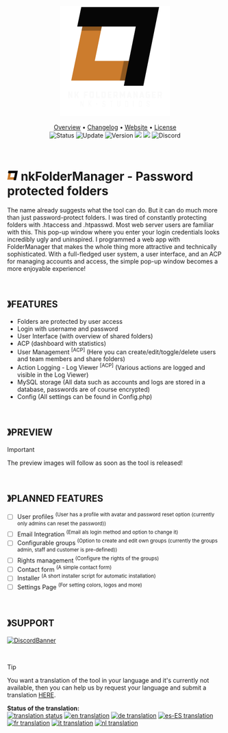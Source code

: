 <!-- HEADER -->
<p align="center">
  <img src="assets/img/logo-large.png" style="height: 256px;">
</p>

<!-- MAIN INFORMATION -->
<p align="center">
  <a href="https://github.com/NiceKype/nkFolderManager#foldermanager">Overview</a> •
  <a href="/CHANGELOG.md">Changelog</a> •
  <a href="https://nicekype.de">Website</a> •
  <a href="/LICENSE">License</a><br>
  <img src="https://img.shields.io/badge/Status-WIP-CC0000.svg?style=for-the-badge" alt="Status">
  <img src="https://img.shields.io/badge/Last%20Update-07.05.2025-272727.svg?style=for-the-badge" alt="Update">
  <img src="https://img.shields.io/badge/Version-1.0.0-blue.svg?style=for-the-badge" alt="Version">
  <img src="https://img.shields.io/github/downloads/NiceKype/nkFolderManager/total?style=for-the-badge">
  <img src="https://img.shields.io/github/issues/NiceKype/nkFolderManager.svg?style=for-the-badge">
  <img src="https://dcbadge.limes.pink/api/server/https://discord.gg/nicekype?style=for-the-badge" alt="Discord" href="https://discord.gg/nicekype">
</p>

<br>

<!-- DESCRIPTION -->
# <img src="assets/img/logo.png" style="height: 25px;"> nkFolderManager - Password protected folders
The name already suggests what the tool can do. But it can do much more than just password-protect folders.
I was tired of constantly protecting folders with .htaccess and .htpasswd. Most web server users are familiar with this. This pop-up window where you enter your login credentials looks incredibly ugly and uninspired.
I programmed a web app with FolderManager that makes the whole thing more attractive and technically sophisticated.
With a full-fledged user system, a user interface, and an ACP for managing accounts and access, the simple pop-up window becomes a more enjoyable experience!

<br>

<!-- FEATURES -->
## 》FEATURES
- Folders are protected by user access
- Login with username and password
- User Interface (with overview of shared folders)
- ACP (dashboard with statistics)
- User Management <sup>[ACP]</sup> (Here you can create/edit/toggle/delete users and team members and share folders)
- Action Logging - Log Viewer <sup>[ACP]</sup> (Various actions are logged and visible in the Log Viewer)
- MySQL storage (All data such as accounts and logs are stored in a database, passwords are of course encrypted)
- Config (All settings can be found in Config.php)

<br>

<!-- PREVIEW -->
## 》PREVIEW
> [!IMPORTANT]
> The preview images will follow as soon as the tool is released!

<br>

<!-- PLANNED FEATURES -->
## 》PLANNED FEATURES
- [ ] User profiles <sup>(User has a profile with avatar and password reset option (currently only admins can reset the password))</sup>
- [ ] Email Integration <sup>(Email als login method and option to change it)</sup>
- [ ] Configurable groups <sup>(Option to create and edit own groups (currently the groups admin, staff and customer is pre-defined))</sup>
- [ ] Rights management <sup>(Configure the rights of the groups)</sup>
- [ ] Contact form <sup>(A simple contact form)</sup>
- [ ] Installer <sup>(A short installer script for automatic installation)</sup>
- [ ] Settings Page <sup>(For setting colors, logos and more)</sup>

<br>

<!-- SUPPORT -->
## 》SUPPORT
[![DiscordBanner](https://invidget.switchblade.xyz/242443392389349376?language=de)](https://discord.gg/nicekype)

<br>

> [!TIP]
> You want a translation of the tool in your language and it's currently not available, then you can help us by request your language and submit a translation [HERE](https://crowdin.com/project/nkfoldermanager).

**Status of the translation:**<br>
[![translation status](https://badges.crowdin.net/nkfoldermanager/localized.svg
)](https://crowdin.com/project/nkwiki)
[![en translation](https://img.shields.io/badge/en_US-100%25-blue?style=flat-square&logo=crowdin&label=en-US
)](https://crowdin.com/project/nkfoldermanager)
[![de translation](https://img.shields.io/badge/dynamic/json?color=blue&label=de&style=flat-square&logo=crowdin&query=%24.progress.0.data.translationProgress&url=https%3A%2F%2Fbadges.awesome-crowdin.com%2Fstats-17199836-806466.json)](https://crowdin.com/project/nkfoldermanager)
[![es-ES translation](https://img.shields.io/badge/dynamic/json?color=blue&label=es-ES&style=flat-square&logo=crowdin&query=%24.progress.1.data.translationProgress&url=https%3A%2F%2Fbadges.awesome-crowdin.com%2Fstats-17199836-806466.json)](https://crowdin.com/project/nkfoldermanager)
[![fr translation](https://img.shields.io/badge/dynamic/json?color=blue&label=fr&style=flat-square&logo=crowdin&query=%24.progress.2.data.translationProgress&url=https%3A%2F%2Fbadges.awesome-crowdin.com%2Fstats-17199836-806466.json)](https://crowdin.com/project/nkfoldermanager)
[![it translation](https://img.shields.io/badge/dynamic/json?color=blue&label=it&style=flat-square&logo=crowdin&query=%24.progress.3.data.translationProgress&url=https%3A%2F%2Fbadges.awesome-crowdin.com%2Fstats-17199836-806466.json)](https://crowdin.com/project/nkfoldermanager)
[![nl translation](https://img.shields.io/badge/dynamic/json?color=blue&label=nl&style=flat-square&logo=crowdin&query=%24.progress.4.data.translationProgress&url=https%3A%2F%2Fbadges.awesome-crowdin.com%2Fstats-17199836-806466.json)](https://crowdin.com/project/nkfoldermanager)
